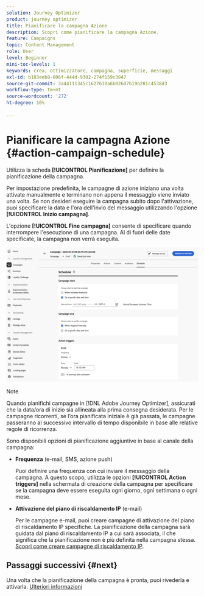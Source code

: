 ```yaml
---
solution: Journey Optimizer
product: journey optimizer
title: Pianificare la campagna Azione
description: Scopri come pianificare la campagna Azione.
feature: Campaigns
topic: Content Management
role: User
level: Beginner
mini-toc-levels: 1
keywords: crea, ottimizzatore, campagna, superficie, messaggi
exl-id: b183eeb8-606f-444d-9302-274f159c3847
source-git-commit: 3a44111345c1627610a6b026d7b19b281c4538d3
workflow-type: tm+mt
source-wordcount: '272'
ht-degree: 16%

---
```


# Pianificare la campagna Azione {#action-campaign-schedule}

Utilizza la scheda **[!UICONTROL Pianificazione]** per definire la pianificazione della campagna.

Per impostazione predefinita, le campagne di azione iniziano una volta attivate manualmente e terminano non appena il messaggio viene inviato una volta. Se non desideri eseguire la campagna subito dopo l&#39;attivazione, puoi specificare la data e l&#39;ora dell&#39;invio del messaggio utilizzando l&#39;opzione **[!UICONTROL Inizio campagna]**.

L&#39;opzione **[!UICONTROL Fine campagna]** consente di specificare quando interrompere l&#39;esecuzione di una campagna. Al di fuori delle date specificate, la campagna non verrà eseguita.

![](assets/create-campaign-schedule.png)

>[!NOTE]
>
>Quando pianifichi campagne in [!DNL Adobe Journey Optimizer], assicurati che la data/ora di inizio sia allineata alla prima consegna desiderata. Per le campagne ricorrenti, se l’ora pianificata iniziale è già passata, le campagne passeranno al successivo intervallo di tempo disponibile in base alle relative regole di ricorrenza.

Sono disponibili opzioni di pianificazione aggiuntive in base al canale della campagna:

* **Frequenza** (e-mail, SMS, azione push)

  Puoi definire una frequenza con cui inviare il messaggio della campagna. A questo scopo, utilizza le opzioni **[!UICONTROL Action triggers]** nella schermata di creazione della campagna per specificare se la campagna deve essere eseguita ogni giorno, ogni settimana o ogni mese.

* **Attivazione del piano di riscaldamento IP** (e-mail)

  Per le campagne e-mail, puoi creare campagne di attivazione del piano di riscaldamento IP specifiche. La pianificazione della campagna sarà guidata dal piano di riscaldamento IP a cui sarà associata, il che significa che la pianificazione non è più definita nella campagna stessa. [Scopri come creare campagne di riscaldamento IP](../configuration/ip-warmup-campaign.md).

## Passaggi successivi {#next}

Una volta che la pianificazione della campagna è pronta, puoi rivederla e attivarla. [Ulteriori informazioni](review-activate-campaign.md)
